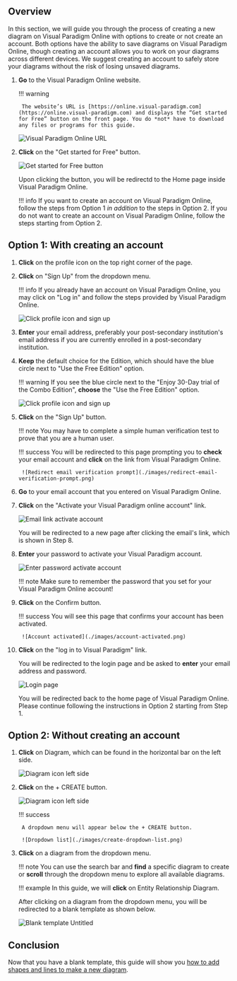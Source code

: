 ## Overview

In this section, we will guide you through the process of creating a new diagram on Visual Paradigm Online with options to create or not create an account. Both options have the ability to save diagrams on Visual Paradigm Online, though creating an account allows you to work on your diagrams across different devices. We suggest creating an account to safely store your diagrams without the risk of losing unsaved diagrams.

1. **Go** to the Visual Paradigm Online website.

    !!! warning

        The website’s URL is [https://online.visual-paradigm.com](https://online.visual-paradigm.com) and displays the “Get started for Free” button on the front page. You do *not* have to download any files or programs for this guide.

    ![Visual Paradigm Online URL](./images/homepage-url.png)

2. **Click** on the "Get started for Free" button.

    ![Get started for Free button](./images/get-started-for-free-button.png)

    Upon clicking the button, you will be redirectd to the Home page inside Visual Paradigm Online.

    !!! info
        If you want to create an account on Visual Paradigm Online, follow the steps from Option 1 *in addition* to the steps in Option 2.
        If you do not want to create an account on Visual Paradigm Online, follow the steps starting from Option 2.

## Option 1: With creating an account

1. **Click** on the profile icon on the top right corner of the page.

2. **Click** on "Sign Up" from the dropdown menu.

    !!! info
        If you already have an account on Visual Paradigm Online, you may click on "Log in" and follow the steps provided by Visual Paradigm Online.

    ![Click profile icon and sign up](./images/click-profile-icon-sign-up.gif)

3. **Enter** your email address, preferably your post-secondary institution's email address if you are currently enrolled in a post-secondary institution.

4. **Keep** the default choice for the Edition, which should have the blue circle next to "Use the Free Edition" option. 

    !!! warning
        If you see the blue circle next to the "Enjoy 30-Day trial of the Combo Edition", **choose** the "Use the Free Edition" option.

    ![Click profile icon and sign up](./images/enter-email-address.png)

5. **Click** on the "Sign Up" button.

    !!! note
        You may have to complete a simple human verification test to prove that you are a human user.

    !!! success
        You will be redirected to this page prompting you to **check** your email account and **click** on the link from Visual Paradigm Online.

        ![Redirect email verification prompt](./images/redirect-email-verification-prompt.png)

6. **Go** to your email account that you entered on Visual Paradigm Online.

7. **Click** on the "Activate your Visual Paradigm online account" link.

    ![Email link activate account](./images/email-link-activate-account.png)

    You will be redirected to a new page after clicking the email's link, which is shown in Step 8.

8. **Enter** your password to activate your Visual Paradigm account.

    ![Enter password activate account](./images/enter-password-to-activate-account.png)

    !!! note
        Make sure to remember the password that you set for your Visual Paradigm Online account!

9. **Click** on the Confirm button.

    !!! success
        You will see this page that confirms your account has been activated.

        ![Account activated](./images/account-activated.png)

10. **Click** on the "log in to Visual Paradigm" link.

    You will be redirected to the login page and be asked to **enter** your email address and password.

    ![Login page](./images/login-page.png)

    You will be redirected back to the home page of Visual Paradigm Online. Please continue following the instructions in Option 2 starting from Step 1.

## Option 2: Without creating an account

1. **Click** on Diagram, which can be found in the horizontal bar on the left side.

    ![Diagram icon left side](./images/diagram-icon-left-side.png)

2. **Click** on the + CREATE button.

    ![Diagram icon left side](./images/plus-create-button.png)

    !!! success 

        A dropdown menu will appear below the + CREATE button.

        ![Dropdown list](./images/create-dropdown-list.png)

3. **Click** on a diagram from the dropdown menu.

    !!! note
        You can use the search bar and **find** a specific diagram to create or **scroll** through the dropdown menu to explore all available diagrams.

    !!! example
        In this guide, we will **click** on Entity Relationship Diagram.

    After clicking on a diagram from the dropdown menu, you will be redirected to a blank template as shown below.

    ![Blank template Untitled](./images/blank-template-untitled.png)

## Conclusion

Now that you have a blank template, this guide will show you [how to add shapes and lines to make a new diagram](https://vik061.github.io/Visual-Paradigm-User-Documentation/Creating_shapes_and_lines/).